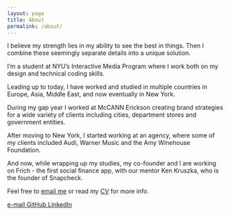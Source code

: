 ```yaml
---
layout: page
title: About
permalink: /about/
---
```


I believe my strength lies in my ability to see the best in things. Then I combine these seemingly separate details into a unique solution.


I’m a student at NYU’s Interactive Media Program where I work both on my design and technical coding skills.


Leading up to today, I have worked and studied in multiple countries in Europe, Asia, Middle East, and now eventually in New York.


During my gap year I worked at McCANN Erickson creating brand strategies for a wide variety of clients including cities, department stores and government entities.


After moving to New York, I started working at an agency, where some of my clients included Audi, Warner Music and the Amy Winehouse Foundation.


And now, while wrapping up my studies, my co-founder and I are working on Frich - the first social finance app, with our mentor Ken Kruszka, who is the founder of Snapcheck. 


Feel free to [email me](mailto:aleksandra.medd@gmail.com) or read my [CV](/images/aleksandra-medina-2020.pdf) for more info.

<footer class="footer">
  <a target="_blank" href="mailto:jackbdu@nyu.edu">e-mail   </a>
  <a target="_blank" href="https://github.com/aleksandramedina">   GitHub   </a>
  <a target="_blank" href="https://www.linkedin.com/in/aleksandra-medina-2a4b37168/">   LinkedIn</a>

